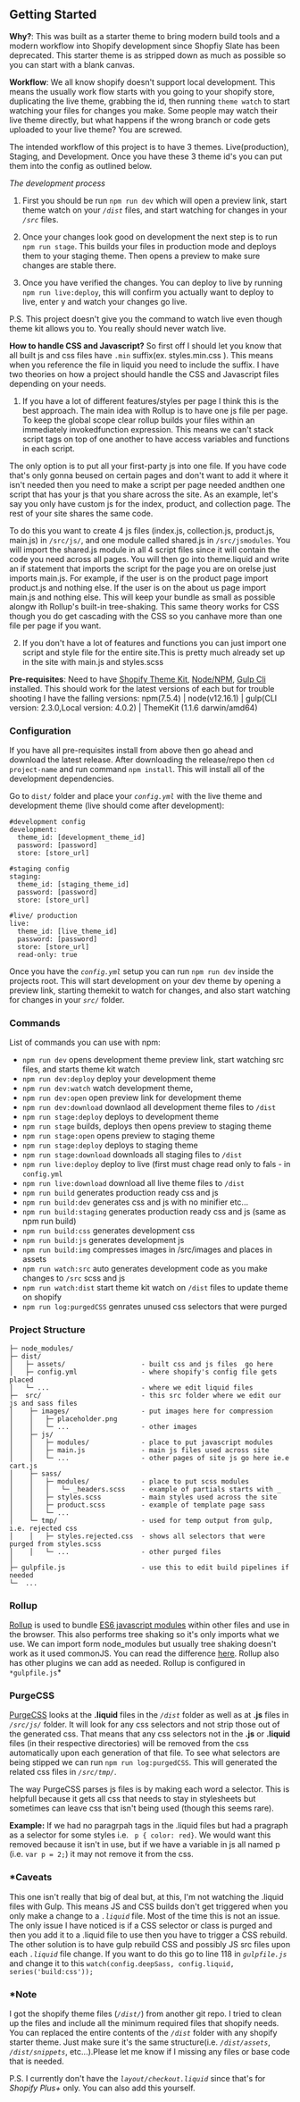  ## Getting Started ##
 **Why?**: This was built as a starter theme to bring modern build tools and a modern workflow into Shopify development since Shopfiy Slate has been deprecated. 
 This starter theme is as stripped down as much as possible so you can start with a blank canvas.

 **Workflow**: We all know shopify doesn't support local development. This means the usually work flow starts with you going to your shopify store, duplicating the live theme, grabbing the id, then running `theme watch` to start watching your files for changes you make. Some people may watch their live theme directly, but what happens if the wrong branch or code gets uploaded to your live theme? You are screwed. 
 
The intended workflow of this project is to have 3 themes. Live(production), Staging, and Development. Once you have these 3 theme id's you can put them into the config as outlined below. 

*The development process*
 1. First you should be run `npm run dev` which will open a preview link, start theme watch on  your *`/dist`* files, and start watching for changes in your *`/src`* files. 
 
 2. Once your changes look good on development the next step is to run `npm run stage`. This builds your files in production mode and deploys them to your staging theme. Then opens a preview to make sure changes are stable there. 
 
 3. Once you have verified the changes. You can deploy to live by running `npm run live:deploy`, this will confirm you actually want to deploy to live, enter y and watch your changes go live. 
 
 P.S. This project doesn't give you the command to watch live even though theme kit allows you to. You really should never watch live.

**How to handle CSS and Javascript?**
  So first off I should let you know that all built js and css files have `.min` suffix(ex. styles.min.css ). This means when you reference the file in liquid you need to include the suffix. I have two theories on how a project should handle the CSS and Javascript files depending on your needs.

   1. If you have a lot of different features/styles per page I think this is the best approach. The main idea with Rollup is to have one js file per page. To keep the global scope clear rollup builds your files within an immediately invokedfunction expression. This means we can't stack script tags on top of one another to have access variables and functions in each script.

  The only option is to put all your first-party js into one file. If you have code that's only gonna beused on certain pages and don't want to add it where it isn't needed then you need to make a script per page needed andthen one script that has your js that you share across the site. As an example, let's say you only have custom js for the index, product, and collection page. The rest of your site shares the same code. 

  To do this you want to create 4 js files (index.js, collection.js, product.js, main.js) in `/src/js/`, and one module called shared.js in `/src/jsmodules`. You will import the shared.js module in all 4 script files since it will contain the code you need across all pages. You will then go into theme.liquid and write an if statement that imports the script for the page you are on orelse just imports main.js. For example, if the user is on the product page import product.js and nothing else. If the user is on the about us page import main.js and nothing else. This will keep your bundle as small as possible alongw ith Rollup's built-in tree-shaking. This same theory works for CSS though you do get cascading with the CSS so you canhave more than one file per page if you want.
  
  2. If you don't have a lot of features and functions you can just import one script and style file for the entire site.This is pretty much already set up in the site with main.js and styles.scss

 **Pre-requisites**: Need to have [Shopify Theme Kit](https://shopify.github.io/themekit/), [Node/NPM](https://nodejs.org/), [Gulp Cli](https://gulpjs.com/docs/en/getting-started/quick-start) installed. This should work for the latest versions of each but for trouble shooting I have the falling versions: npm(7.5.4) | node(v12.16.1) | gulp(CLI version: 2.3.0,Local version: 4.0.2) | ThemeKit (1.1.6 darwin/amd64)
 
 ### Configuration ###
 If you have all pre-requisites install from above then go ahead and download the latest release. After downloading the release/repo then `cd project-name` and run command `npm install`. This will install all of the development dependencies.

 Go to `dist/` folder and place your *`config.yml`* with the live theme and development theme (live should come after development):
```
#development config
development:
  theme_id: [development_theme_id]
  password: [password]
  store: [store_url]

#staging config
staging:
  theme_id: [staging_theme_id]
  password: [password]
  store: [store_url]

#live/ production
live:
  theme_id: [live_theme_id]
  password: [password]
  store: [store_url]
  read-only: true

```
  Once you have the *`config.yml`* setup you can run `npm run dev` inside the projects root. This will start development on your dev theme by opening a preview link, starting themekit to watch for changes, and also start watching for changes in your *`src/`* folder.

### Commands ###
  List of commands you can use with npm:
 - `npm run dev` opens development theme preview link, start watching src files, and starts theme kit watch
 - `npm run dev:deploy` deploy your development theme
 - `npm run dev:watch` watch development theme,
 - `npm run dev:open` open preview link for development theme
 - `npm run dev:download` downlaod all development theme files to `/dist`
 - `npm run stage:deploy` deploys to development theme
 - `npm run stage` builds, deploys then opens preview to staging theme
 - `npm run stage:open` opens preview to staging theme
 - `npm run stage:deploy` deploys to staging theme
 - `npm run stage:download` downloads all staging files to `/dist`
 - `npm run live:deploy` deploy to live (first must chage read only to fals - in `config.yml`
 - `npm run live:download` download all live theme files to `/dist`
 - `npm run build` generates production ready css and js
 - `npm run build:dev` generates css and js with no minifier etc...
 - `npm run build:staging` generates production ready css and js (same as npm run build)
 - `npm run build:css` generates development css
 - `npm run build:js` generates development js
 - `npm run build:img` compresses images in /src/images and places in assets
 - `npm run watch:src` auto generates development code as you make changes to `/src` scss and js
 - `npm run watch:dist` start theme kit watch on `/dist` files to update theme on shopify
 - `npm run log:purgedCSS` genrates unused css selectors that were purged 

 ### Project Structure ###
 ```
 ├─ node_modules/
 ├─ dist/
 │   ├─ assets/                   - built css and js files  go here
 │   ├─ config.yml                - where shopify's config file gets placed
 │   └─ ...                       - where we edit liquid files
 ├─  src/                         - this src folder where we edit our js and sass files
 │    ├─ images/                  - put images here for compression
 │    │   ├─ placeholder.png      
 │    │   └─ ...                  - other images
 │    ├─ js/
 │    │   ├─ modules/             - place to put javascript modules
 │    │   ├─ main.js              - main js files used across site
 │    │   └─ ...                  - other pages of site js go here ie.e cart.js
 │    ├─ sass/ 
 │    │   ├─ modules/             - place to put scss modules
 │    │   │   └─ _headers.scss    - example of partials starts with _
 │    │   ├─ styles.scss          - main styles used across the site
 │    │   ├─ product.scss         - example of template page sass
 │    │   └─ ...     
 │    └─ tmp/                     - used for temp output from gulp, i.e. rejected css
 │    │   ├─ styles.rejected.css  - shows all selectors that were purged from styles.scss
 │    │   └─ ...                  - other purged files       
 │  
 ├─ gulpfile.js                   - use this to edit build pipelines if needed
 └─  ... 
 ```
### Rollup ###
 [Rollup](https://rollupjs.org/guide/en/) is used to bundle [ES6 javascript modules](https://developer.mozilla.org/en-US/docs/Web/JavaScript/Guide/Modules) within other files and use in the browser. This also performs tree shaking so it's only imports what we use.
 We can import form node_modules but usually tree shaking doesn't work as it used commonJS. You can read the difference [here](https://sazzer.github.io/blog/2015/05/12/Javascript-modules-ES5-vs-ES6/). Rollup also has other plugins we can add as needed.
 Rollup is configured in `*gulpfile.js`*

### PurgeCSS ###

 [PurgeCSS](https://purgecss.com/) looks at the **.liquid** files in the *`/dist`* folder as well as at **.js** files in *`/src/js/`* folder. It will look for any css selectors and not strip those out of the generated css. That means that any css selectors not in the **.js** or **.liquid** files (in their respective directories) will be removed from the css automatically upon each generation of that file. To see what selectors are being stipped we can run `npm run log:purgedCSS`. This will generated the related css files in *`/src/tmp/`*. 

 The way PurgeCSS parses js files is by making each word a selector. This is helpfull because it gets all css that needs to stay in stylesheets but sometimes can leave css that isn't being used (though this seems rare). 

 **Example:** If we had no paragrpah tags in the .liquid files but had a pragraph as a selector for some styles i.e. ` p { color: red}`. We would want this removed because it isn't in use, but if we have a variable in js all named p (i.e. `var p = 2;`) it may not remove it from the css. 

### *Caveats ###

 This one isn't really that big of deal but, at this, I'm not watching the .liquid files with Gulp. This means JS and CSS builds don't get triggered when you only make a change to a *`.liquid`* file. Most of the time this is not an issue. The only issue I have noticed is if a CSS selector or class is purged and then you add it to a .liquid file to use then you have to trigger a CSS rebuild. The other solution is to have gulp rebuild CSS and possibly JS src files upon each *`.liquid`* file change. If you want to do this go to line 118 in *`gulpfile.js`* and change it to this `watch(config.deepSass, config.liquid, series('build:css'));`

### *Note ###
 I got the shopify theme files (*`/dist/`*) from another git repo. I tried to clean up the files and include all the minimum required files that shopify needs. 
 You can replaced the entire contents of the *`/dist`* folder with any shopify starter theme. Just make sure it's the same structure(i.e. *`/dist/assets`*, *`/dist/snippets`*,  etc...).Please let me know if I missing any files or base code that is needed. 
 
 P.S. I currently don't have the *`layout/checkout.liquid`* since that's for *Shopify Plus+* only. You can also add this yourself.